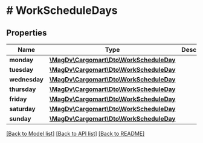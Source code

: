 # # WorkScheduleDays

## Properties

Name | Type | Description | Notes
------------ | ------------- | ------------- | -------------
**monday** | [**\MagDv\Cargomart\Dto\WorkScheduleDay**](WorkScheduleDay.md) |  |
**tuesday** | [**\MagDv\Cargomart\Dto\WorkScheduleDay**](WorkScheduleDay.md) |  |
**wednesday** | [**\MagDv\Cargomart\Dto\WorkScheduleDay**](WorkScheduleDay.md) |  |
**thursday** | [**\MagDv\Cargomart\Dto\WorkScheduleDay**](WorkScheduleDay.md) |  |
**friday** | [**\MagDv\Cargomart\Dto\WorkScheduleDay**](WorkScheduleDay.md) |  |
**saturday** | [**\MagDv\Cargomart\Dto\WorkScheduleDay**](WorkScheduleDay.md) |  |
**sunday** | [**\MagDv\Cargomart\Dto\WorkScheduleDay**](WorkScheduleDay.md) |  |

[[Back to Model list]](../../README.md#models) [[Back to API list]](../../README.md#endpoints) [[Back to README]](../../README.md)

